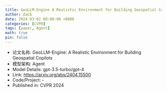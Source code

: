 ```yaml
---
title: GeoLLM-Engine A Realistic Environment for Building Geospatial Copilots
author: Zack
date: 2024-03-02 00:00:00 +0800
categories: [CVPR]
tags: [paper, Agent]
math: true
pin: false
---
```

- 论文名称: GeoLLM-Engine: A Realistic Environment for Building Geospatial Copilots
- 模型架构: Agent
- Model Details: gpt-3.5-turbo/gpt-4
- Link: https://arxiv.org/abs/2404.15500
- Code/Project: -
- Published in: CVPR 2024
